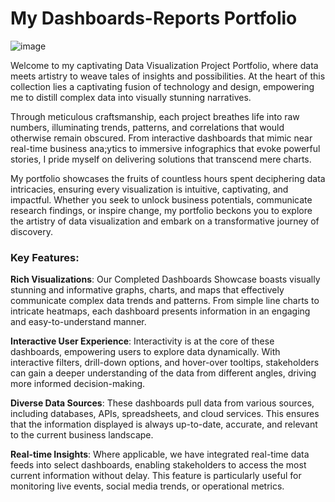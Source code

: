 # My Dashboards-Reports Portfolio
![image](![image](https://github.com/ConatusForever/Dashboards-Reports/assets/84429597/3b44ae5b-3a84-41d9-8843-5615ad261128)
)

Welcome to my captivating Data Visualization Project Portfolio, where data meets artistry to weave tales of insights and possibilities. At the heart of this collection lies a captivating fusion of technology and design, empowering me to distill complex data into visually stunning narratives.

Through meticulous craftsmanship, each project breathes life into raw numbers, illuminating trends, patterns, and correlations that would otherwise remain obscured. From interactive dashboards that mimic near real-time business ana;ytics to immersive infographics that evoke powerful stories, I pride myself on delivering solutions that transcend mere charts.

My portfolio showcases the fruits of countless hours spent deciphering data intricacies, ensuring every visualization is intuitive, captivating, and impactful. Whether you seek to unlock business potentials, communicate research findings, or inspire change, my portfolio beckons you to explore the artistry of data visualization and embark on a transformative journey of discovery.

### Key Features:

**Rich Visualizations**: Our Completed Dashboards Showcase boasts visually stunning and informative graphs, charts, and maps that effectively communicate complex data trends and patterns. From simple line charts to intricate heatmaps, each dashboard presents information in an engaging and easy-to-understand manner.

**Interactive User Experience**: Interactivity is at the core of these dashboards, empowering users to explore data dynamically. With interactive filters, drill-down options, and hover-over tooltips, stakeholders can gain a deeper understanding of the data from different angles, driving more informed decision-making.

**Diverse Data Sources**: These dashboards pull data from various sources, including databases, APIs, spreadsheets, and cloud services. This ensures that the information displayed is always up-to-date, accurate, and relevant to the current business landscape.

**Real-time Insights**: Where applicable, we have integrated real-time data feeds into select dashboards, enabling stakeholders to access the most current information without delay. This feature is particularly useful for monitoring live events, social media trends, or operational metrics.
